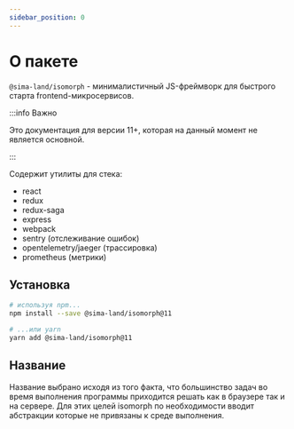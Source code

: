 ```yaml
---
sidebar_position: 0
---
```


# О пакете

`@sima-land/isomorph` - минималистичный JS-фреймворк для быстрого старта frontend-микросервисов.

:::info Важно

Это документация для версии 11+, которая на данный момент не является основной.

:::

Содержит утилиты для стека:

- react
- redux
- redux-saga
- express
- webpack
- sentry (отслеживание ошибок)
- opentelemetry/jaeger (трассировка)
- prometheus (метрики)

## Установка

```bash
# используя npm...
npm install --save @sima-land/isomorph@11

# ...или yarn
yarn add @sima-land/isomorph@11
```

## Название

Название выбрано исходя из того факта, что большинство задач во время выполнения программы приходится решать как в браузере так и на сервере. Для этих целей isomorph по необходимости вводит абстракции которые не привязаны к среде выполнения.
